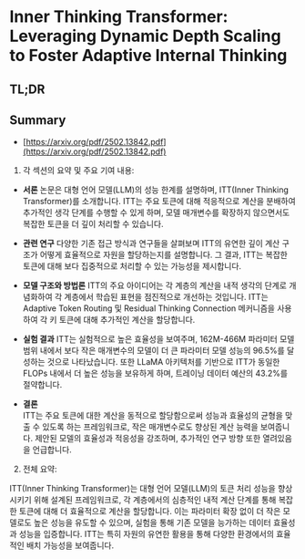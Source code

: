 # Inner Thinking Transformer: Leveraging Dynamic Depth Scaling to Foster Adaptive Internal Thinking
## TL;DR
## Summary
- [https://arxiv.org/pdf/2502.13842.pdf](https://arxiv.org/pdf/2502.13842.pdf)

1. 각 섹션의 요약 및 주요 기여 내용:

- **서론**
  논문은 대형 언어 모델(LLM)의 성능 한계를 설명하며, ITT(Inner Thinking Transformer)를 소개합니다. ITT는 주요 토큰에 대해 적응적으로 계산을 분배하여 추가적인 생각 단계를 수행할 수 있게 하며, 모델 매개변수를 확장하지 않으면서도 복잡한 토큰을 더 깊이 처리할 수 있습니다.

- **관련 연구**
  다양한 기존 접근 방식과 연구들을 살펴보며 ITT의 유연한 깊이 계산 구조가 어떻게 효율적으로 자원을 할당하는지를 설명합니다. 그 결과, ITT는 복잡한 토큰에 대해 보다 집중적으로 처리할 수 있는 가능성을 제시합니다.

- **모델 구조와 방법론**
  ITT의 주요 아이디어는 각 계층의 계산을 내적 생각의 단계로 개념화하여 각 계층에서 학습된 표현을 점진적으로 개선하는 것입니다. ITT는 Adaptive Token Routing 및 Residual Thinking Connection 메커니즘을 사용하여 각 키 토큰에 대해 추가적인 계산을 할당합니다.

- **실험 결과**
  ITT는 실험적으로 높은 효율성을 보여주며, 162M-466M 파라미터 모델 범위 내에서 보다 작은 매개변수의 모델이 더 큰 파라미터 모델 성능의 96.5%를 달성하는 것으로 나타났습니다. 또한 LLaMA 아키텍처를 기반으로 ITT가 동일한 FLOPs 내에서 더 높은 성능을 보유하게 하며, 트레이닝 데이터 예산의 43.2%를 절약합니다.

- **결론**  
  ITT는 주요 토큰에 대한 계산을 동적으로 할당함으로써 성능과 효율성의 균형을 맞출 수 있도록 하는 프레임워크로, 작은 매개변수로도 향상된 계산 능력을 보여줍니다. 제안된 모델의 효율성과 적응성을 강조하며, 추가적인 연구 방향 또한 열려있음을 언급합니다.

2. 전체 요약:

ITT(Inner Thinking Transformer)는 대형 언어 모델(LLM)의 토큰 처리 성능을 향상시키기 위해 설계된 프레임워크로, 각 계층에서의 심층적인 내적 계산 단계를 통해 복잡한 토큰에 대해 더 효율적으로 계산을 할당합니다. 이는 파라미터 확장 없이 더 작은 모델로도 높은 성능을 유도할 수 있으며, 실험을 통해 기존 모델을 능가하는 데이터 효율성과 성능을 입증합니다. ITT는 특히 자원의 유연한 활용을 통해 다양한 환경에서의 효율적인 배치 가능성을 보여줍니다.